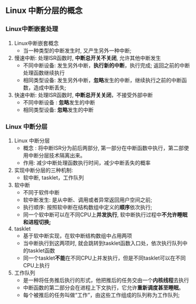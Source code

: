 ## Linux 中断分层的概念

### Linux中断嵌套处理

1. Linux中断嵌套概念
   + 当一种类型的中断发生时, 又产生另外一种中断;
2. 慢速中断: 处理ISR函数时, **中断总开关不关闭**, 允许其他中断发生
   + 不同中断设备: 发生另外中断，**执行新的中断**，执行完成; 返回之前的中断处理函数继续执行
   + 相同类型设备: 发生另外中断，**忽略**发生的中断，继续执行之前的中断函数，造成中断丢失;
3. 快速中断:  处理ISR函数时, **中断总开关关闭**，不接受外部中断
   + 不同中断设备 : **忽略**发生的中断
   + 相同类型设备:  **忽略**发生的中断

### Linux 中断分层

1. Linux 中断分层
   + 概念 : 将中断ISR分为前后两部分, 第一部分在中断函数中执行，第二部使用中断分层技术隔离出来。
   + 作用: 减少中断处理函数执行时间，减少中断丢失的概率
2. 实现中断分层的三种机制:
   +  软中断, tasklet，工作队列 
3. 软中断
   + 不同于软件中断
   + 软中断发生: 是从中断、调用或者异常返回用户空间之前; 
   + 执行顺序: 按照软中断在结构数组中定义的**顺序**依次执行;
   + 同一个软中断可以在不同CPU上**并发执行**, 软中断执行过程中**不允许睡眠和进程切换;**
4. tasklet
   + 基于软中断实现，在软中断结构数组中占用两项
   + 当中断执行到这两项时, 就会跳转到tasklet函数入口处，依次执行队列中的tasklet函数
   + 同一个tasklet**不能**在不同CPU上并发执行，但是不同tasklet可以在不同CPU上执行
5. 工作队列
   + 是一种将任务推后执行的形式，他把推后的任务交由一个**内核线程**去执行
   + 中断函数的第二部分会在进程上下文执行，它允许**重新调度甚至睡眠**。
   + 每个被推后的任务叫做“工作”，由这些工作组成的队列称为工作队列;